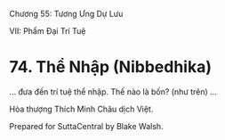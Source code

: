  

Chương 55: Tương Ưng Dự Lưu

VII: Phẩm Ðại Trí Tuệ

# 74\. Thể Nhập (Nibbedhika)

… đưa đến trí tuệ thể nhập. Thế nào là bốn? (như trên) …

Hòa thượng Thích Minh Châu dịch Việt.

Prepared for SuttaCentral by Blake Walsh.
